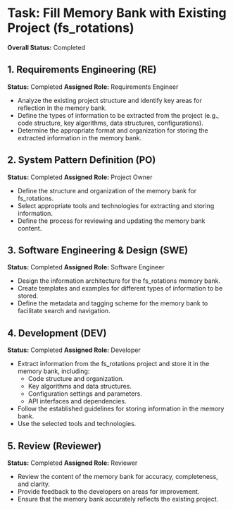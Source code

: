 # Task: Fill Memory Bank with Existing Project (fs_rotations)

**Overall Status:** Completed

## 1. Requirements Engineering (RE)
**Status:** Completed
**Assigned Role:** Requirements Engineer
- Analyze the existing project structure and identify key areas for reflection in the memory bank.
- Define the types of information to be extracted from the project (e.g., code structure, key algorithms, data structures, configurations).
- Determine the appropriate format and organization for storing the extracted information in the memory bank.

## 2. System Pattern Definition (PO)
**Status:** Completed
**Assigned Role:** Project Owner
- Define the structure and organization of the memory bank for fs_rotations.
- Select appropriate tools and technologies for extracting and storing information.
- Define the process for reviewing and updating the memory bank content.

## 3. Software Engineering & Design (SWE)
**Status:** Completed
**Assigned Role:** Software Engineer
- Design the information architecture for the fs_rotations memory bank.
- Create templates and examples for different types of information to be stored.
- Define the metadata and tagging scheme for the memory bank to facilitate search and navigation.

## 4. Development (DEV)
**Status:** Completed
**Assigned Role:** Developer
- Extract information from the fs_rotations project and store it in the memory bank, including:
    - Code structure and organization.
    - Key algorithms and data structures.
    - Configuration settings and parameters.
    - API interfaces and dependencies.
- Follow the established guidelines for storing information in the memory bank.
- Use the selected tools and technologies.

## 5. Review (Reviewer)
**Status:** Completed
**Assigned Role:** Reviewer
- Review the content of the memory bank for accuracy, completeness, and clarity.
- Provide feedback to the developers on areas for improvement.
- Ensure that the memory bank accurately reflects the existing project.